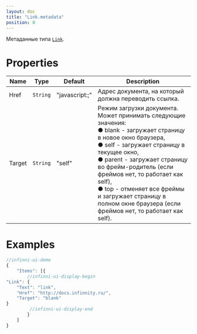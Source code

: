 ```yaml
---
layout: doc
title: "Link.metadata"
position: 0
---
```


Метаданные типа [`Link`](../).

# Properties

|Name|Type|Default|Description|
|----|----|-------|-----------|
|Href|`String`|"javascript:;"|Адрес документа, на который должна переводить ссылка.|
|Target|`String`|"self"|Режим загрузки документа.<br> Может принимать следующие значения: <br> &#9679; blank - загружает страницу в новое окно браузера,<br> &#9679; self - загружает страницу в текущее окно,<br> &#9679; parent - загружает страницу во фрейм-родитель (если фреймов нет, то работает как self),<br> &#9679; top - отменяет все фреймы и загружает страницу в полном окне браузера (если фреймов нет, то работает как self).|

# Examples

```js
//infinni-ui-demo
{
    "Items": [{
        //infinni-ui-display-begin
"Link": {
	"Text": "link",
	"Href": "http://docs.infinnity.ru/",
	"Target": "blank"
} 
         //infinni-ui-display-end
        }
    ]
}
```